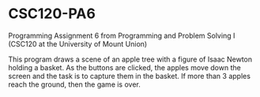 # CSC120-PA6

Programming Assignment 6 from Programming and Problem Solving I (CSC120 at the University of Mount Union)

This program draws a scene of an apple tree with a figure of 
Isaac Newton holding a basket. As the buttons are clicked, the
apples move down the screen and the task is to capture them in
the basket. If more than 3 apples reach the ground, then the game
is over.
